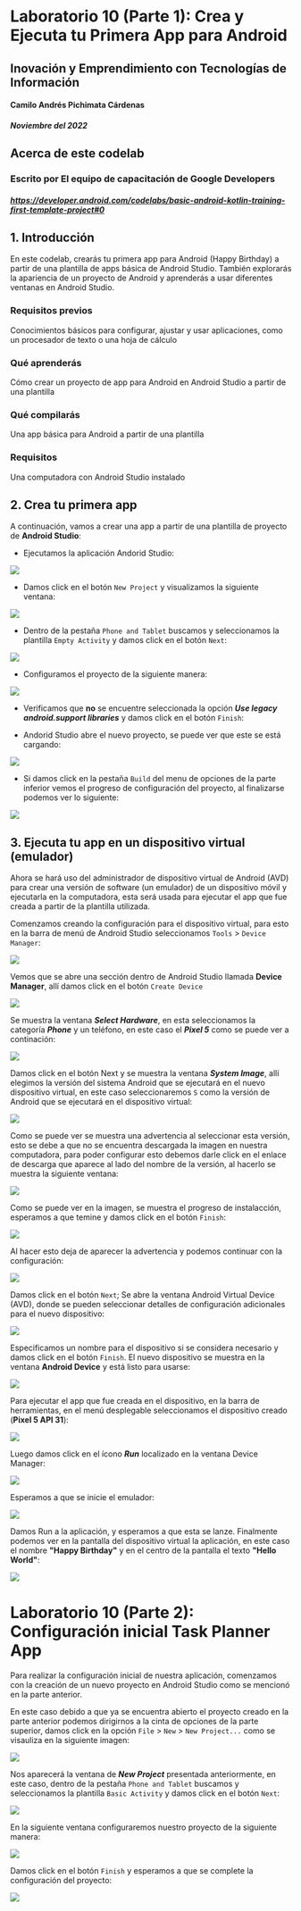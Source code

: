 # Laboratorio 10 (Parte 1): Crea y Ejecuta tu Primera App para Android

## Inovación y Emprendimiento con Tecnologías de Información

#### Camilo Andrés Pichimata Cárdenas

##### Noviembre del 2022

## Acerca de este codelab

### Escrito por El equipo de capacitación de Google Developers

##### https://developer.android.com/codelabs/basic-android-kotlin-training-first-template-project#0

## 1. Introducción

En este codelab, crearás tu primera app para Android (Happy Birthday) a partir de una plantilla de apps básica de Android Studio. También explorarás la apariencia de un proyecto de Android y aprenderás a usar diferentes ventanas en Android Studio.

### Requisitos previos

Conocimientos básicos para configurar, ajustar y usar aplicaciones, como un procesador de texto o una hoja de cálculo

### Qué aprenderás

Cómo crear un proyecto de app para Android en Android Studio a partir de una plantilla

### Qué compilarás

Una app básica para Android a partir de una plantilla

### Requisitos

Una computadora con Android Studio instalado

## 2. Crea tu primera app

A continuación, vamos a crear una app a partir de una plantilla de proyecto de **Android Studio**:

- Ejecutamos la aplicación Andorid Studio:

![](img/Inicio-Android_Studio.png)

- Damos click en el botón `New Project` y visualizamos la siguiente ventana:

![](img/Ventana-New_Project.png)

- Dentro de la pestaña `Phone and Tablet` buscamos y seleccionamos la plantilla `Empty Activity` y damos click en el botón `Next`:

![](img/Ventana-New_Project-Empty_Activity.png)

- Configuramos el proyecto de la siguiente manera:

![](img/Ventana-New_Project-Config.png)

- Verificamos que **no** se encuentre seleccionada la opción **_Use legacy android.support libraries_** y damos click en el botón `Finish`:

- Andorid Studio abre el nuevo proyecto, se puede ver que este se está cargando:

![](img/New_Project-Created.png)

- Si damos click en la pestaña `Build` del menu de opciones de la parte inferior vemos el progreso de configuración del proyecto, al finalizarse podemos ver lo siguiente:

![](img/New_Project-Created-2.png)

## 3. Ejecuta tu app en un dispositivo virtual (emulador)

Ahora se hará uso del administrador de dispositivo virtual de Android (AVD) para crear una versión de software (un emulador) de un dispositivo móvil y ejecutarla en la computadora, esta será usada para ejecutar el app que fue creada a partir de la plantilla utilizada.

Comenzamos creando la configuración para el dispositivo virtual, para esto en la barra de menú de Android Studio seleccionamos `Tools` > `Device Manager`:

![](img/Device_Manager.png)

Vemos que se abre una sección dentro de Android Studio llamada **Device Manager**, allí damos click en el botón `Create Device`

![](img/Device_Manager-2.png)

Se muestra la ventana **_Select Hardware_**, en esta seleccionamos la categoría **_Phone_** y un teléfono, en este caso el **_Pixel 5_** como se puede ver a continación:

![](img/Device_Manager-3.png)

Damos click en el botón Next y se muestra la ventana **_System Image_**, allí elegimos la versión del sistema Android que se ejecutará en el nuevo dispositivo virtual, en este caso seleccionaremos `S` como la versión de Android que se ejecutará en el dispositivo virtual:

![](img/Device_Manager-4.png)

Como se puede ver se muestra una advertencia al seleccionar esta versión, esto se debe a que no se encuentra descargada la imagen en nuestra computadora, para poder configurar esto debemos darle click en el enlace de descarga que aparece al lado del nombre de la versión, al hacerlo se muestra la siguiente ventana:

![](img/Device_Manager-5.png)

Como se puede ver en la imagen, se muestra el progreso de instalacción, esperamos a que temine y damos click en el botón `Finish`:

![](img/Device_Manager-6.png)

Al hacer esto deja de aparecer la advertencia y podemos continuar con la configuración:

![](img/Device_Manager-7.png)

Damos click en el botón `Next`; Se abre la ventana Android Virtual Device (AVD), donde se pueden seleccionar detalles de configuración adicionales para el nuevo dispositivo:

![](img/Device_Manager-8.png)

Especificamos un nombre para el dispositivo si se considera necesario y damos click en el botón `Finish`. El nuevo dispositivo se muestra en la ventana **Android Device** y está listo para usarse:

![](img/Device_Manager-9.png)

Para ejecutar el app que fue creada en el dispositivo, en la barra de herramientas, en el menú desplegable seleccionamos el dispositivo creado (**Pixel 5 API 31**):

![](img/Device_Manager-10.png)

Luego damos click en el ícono **_Run_** localizado en la ventana Device Manager:

![](img/Device_Manager-11.png)

Esperamos a que se inicie el emulador:

![](img/Device_Manager-12.png)

Damos Run a la aplicación, y esperamos a que esta se lanze. Finalmente podemos ver en la pantalla del dispositivo virtual la aplicación, en este caso el nombre **"Happy Birthday"** y en el centro de la pantalla el texto **"Hello World"**:

![](img/Device_Manager-13.png)

# Laboratorio 10 (Parte 2): Configuración inicial Task Planner App

Para realizar la configuración inicial de nuestra aplicación, comenzamos con la creación de un nuevo proyecto en Android Studio como se mencionó en la parte anterior.

En este caso debido a que ya se encuentra abierto el proyecto creado en la parte anterior podemos dirigirnos a la cinta de opciones de la parte superior, damos click en la opción `File` > `New` > `New Project...` como se visauliza en la siguiente imagen:

![](img/New_Project-Task_Planner.png)

Nos aparecerá la ventana de **_New Project_** presentada anteriormente, en este caso, dentro de la pestaña `Phone and Tablet` buscamos y seleccionamos la plantilla `Basic Activity` y damos click en el botón `Next`:

![](img/New_Project-Task_Planner-2.png)

En la siguiente ventana configuraremos nuestro proyecto de la siguiente manera:

![](img/New_Project-Task_Planner-3.png)

Damos click en el botón `Finish` y esperamos a que se complete la configuración del proyecto:

![](img/New_Project-Task_Planner-4.png)
